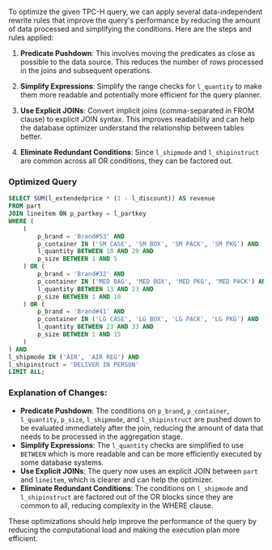 To optimize the given TPC-H query, we can apply several data-independent rewrite rules that improve the query's performance by reducing the amount of data processed and simplifying the conditions. Here are the steps and rules applied:

1. **Predicate Pushdown**: This involves moving the predicates as close as possible to the data source. This reduces the number of rows processed in the joins and subsequent operations.

2. **Simplify Expressions**: Simplify the range checks for `l_quantity` to make them more readable and potentially more efficient for the query planner.

3. **Use Explicit JOINs**: Convert implicit joins (comma-separated in FROM clause) to explicit JOIN syntax. This improves readability and can help the database optimizer understand the relationship between tables better.

4. **Eliminate Redundant Conditions**: Since `l_shipmode` and `l_shipinstruct` are common across all OR conditions, they can be factored out.

### Optimized Query

```sql
SELECT SUM(l_extendedprice * (1 - l_discount)) AS revenue
FROM part
JOIN lineitem ON p_partkey = l_partkey
WHERE (
    (
        p_brand = 'Brand#53' AND
        p_container IN ('SM CASE', 'SM BOX', 'SM PACK', 'SM PKG') AND
        l_quantity BETWEEN 10 AND 20 AND
        p_size BETWEEN 1 AND 5
    ) OR (
        p_brand = 'Brand#32' AND
        p_container IN ('MED BAG', 'MED BOX', 'MED PKG', 'MED PACK') AND
        l_quantity BETWEEN 13 AND 23 AND
        p_size BETWEEN 1 AND 10
    ) OR (
        p_brand = 'Brand#41' AND
        p_container IN ('LG CASE', 'LG BOX', 'LG PACK', 'LG PKG') AND
        l_quantity BETWEEN 23 AND 33 AND
        p_size BETWEEN 1 AND 15
    )
) AND
l_shipmode IN ('AIR', 'AIR REG') AND
l_shipinstruct = 'DELIVER IN PERSON'
LIMIT ALL;
```

### Explanation of Changes:

- **Predicate Pushdown**: The conditions on `p_brand`, `p_container`, `l_quantity`, `p_size`, `l_shipmode`, and `l_shipinstruct` are pushed down to be evaluated immediately after the join, reducing the amount of data that needs to be processed in the aggregation stage.
- **Simplify Expressions**: The `l_quantity` checks are simplified to use `BETWEEN` which is more readable and can be more efficiently executed by some database systems.
- **Use Explicit JOINs**: The query now uses an explicit JOIN between `part` and `lineitem`, which is clearer and can help the optimizer.
- **Eliminate Redundant Conditions**: The conditions on `l_shipmode` and `l_shipinstruct` are factored out of the OR blocks since they are common to all, reducing complexity in the WHERE clause.

These optimizations should help improve the performance of the query by reducing the computational load and making the execution plan more efficient.
